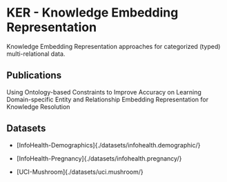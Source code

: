 # KER - Knowledge Embedding Representation

Knowledge Embedding Representation approaches for categorized (typed) multi-relational data.

## Publications

Using Ontology-based Constraints to Improve Accuracy on Learning Domain-specific Entity and Relationship Embedding Representation for Knowledge Resolution

## Datasets

* [InfoHealth-Demographics]{./datasets/infohealth.demographic/}
* [InfoHealth-Pregnancy]{./datasets/infohealth.pregnancy/}

* [UCI-Mushroom]{./datasets/uci.mushroom/}

